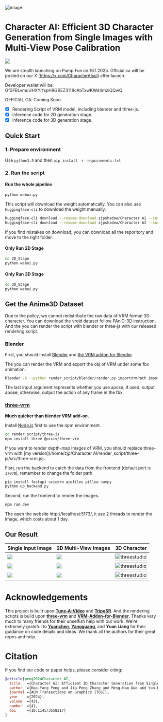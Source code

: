 ![image](https://github.com/user-attachments/assets/c4808c3f-ba74-46a3-985b-13d68e6c49e8)


# Character AI: Efficient 3D Character Generation from Single Images with Multi-View Pose Calibration

<a href="#"><img src="https://img.shields.io/badge/%F0%9F%A4%97%20Gradio%20Demo-Huggingface-orange"></a>

We are stealth launching on Pump.Fun on 16.1.2025. Official ca will be posted on our X (https://x.com/CharacterAIsol) after launch.

Developer wallet will be: Gf3FBLvmuUHXYrfxpH9GBEZ3118cAbTxwKWd4mziQQwQ

OFFICIAL CA: Coming Soon



- [x] Rendering Script of VRM model, including blender and three-js.
- [x] Inference code for 2D generation stage.
- [x] Inference code for 3D generation stage.

## Quick Start

### 1. Prepare environment

Use `python3.9` and then
`pip install -r requirements.txt`

### 2. Run the script

#### Run the whole pipeline

```bash
python webui.py
```

This script will download the weight automatically. 
You can also use `huggingface-cli` to download the weight manually.

```bash
huggingface-cli download --resume-download zjpshadow/Character AI --include 2D_Stage/* --local-dir .
huggingface-cli download --resume-download zjpshadow/Character AI --include 3D_Stage/* --local-dir .
```

If you find mistakes on download, you can download all the reporitory and move to the right folder.

#### Only Run 2D Stage

```bash
cd 2D_Stage
python webui.py
```

#### Only Run 3D Stage

```bash
cd 3D_Stage
python webui.py
```

## Get the Anime3D Dataset

Due to the policy, we cannot redistribute the raw data of VRM format 3D character.
You can download the vroid dataset follow [PAniC-3D](https://github.com/ShuhongChen/panic3d-anime-reconstruction) instruction.
And the you can render the script with blender or three-js with our released rendering script.

### Blender

First, you should install  [Blender](https://www.blender.org/) and  [the VRM addon for Blender](https://github.com/saturday06/VRM-Addon-for-Blender).

The you can render the VRM and export the obj of VRM under some fbx animation.

```bash
blender -b --python render_script/blender/render.py importVrmPath importFbxPath outputFolder [is_apose]
```

The last input argument represents whether you use apose; if used, output apose; otherwise, output the action of any frame in the fbx.

### [three-vrm](https://github.com/pixiv/three-vrm)

**Much quicker than blender VRM add-on.**

Install [Node.js](https://nodejs.org/) first to use the npm environment.

```bash
cd render_script/three-js
npm install three @pixiv/three-vrm
```

If you want to render depth-map images of VRM, you should replace three-vrm with [my version](/home/zjp/Character AI/render_script/three-js/src/three-vrm.js).

Fisrt, run the backend to catch the data from the frontend (default port is `17070`), remember to change the folder path.

```bash
pip install fastapi uvicorn aiofiles pillow numpy
python up_backend.py
```

Second, run the frontend to render the images.

```bash
npm run dev
```

The open the website http://localhost:5173/, it use 2 threads to render the image, which costs about 1 day.

## Our Result

| Single Input Image | 2D Multi-View Images | 3D Character |
|-------|-------|-------|
| ![](./materials/input/1.png) | ![](./materials/ours_multiview/1.png) | <img alt="threestudio" src="./materials/videos/1.gif" width="100%"> |
| ![](./materials/input/2.png) | ![](./materials/ours_multiview/2.png) | <img alt="threestudio" src="./materials/videos/2.gif" width="100%"> |
| ![](./materials/input/3.png) | ![](./materials/ours_multiview/3.png) | <img alt="threestudio" src="./materials/videos/3.gif" width="100%"> |

# Acknowledgements

This project is built upon **[Tune-A-Video](https://github.com/showlab/Tune-A-Video)** and **[TripoSR](https://github.com/VAST-AI-Research/TripoSR)**.
And the rendering scripts is build upon **[three-vrm](https://github.com/pixiv/three-vrm)** and **[VRM-Addon-for-Blender](https://github.com/saturday06/VRM-Addon-for-Blender)**.
Thanks very much to many friends for their unselfish help with our work. We're extremely grateful to **[Yuanchen](https://github.com/bennyguo)**, **[Yangguang](https://scholar.google.com/citations?user=a7AMvgkAAAAJ)**, and **Yuan Liang** for their guidance on code details and ideas.
We thank all the authors for their great repos and help.

# Citation

If you find our code or paper helps, please consider citing:

```bibtex
@article{peng2024Character AI,
  title   ={Character AI: Efficient 3D Character Generation from Single Images with Multi-View Pose Canonicalization}, 
  author  ={Hao-Yang Peng and Jia-Peng Zhang and Meng-Hao Guo and Yan-Pei Cao and Shi-Min Hu},
  journal ={ACM Transactions on Graphics (TOG)},
  year    ={2024},
  volume  ={43},
  number  ={4},
  doi     ={10.1145/3658217}
}
```
